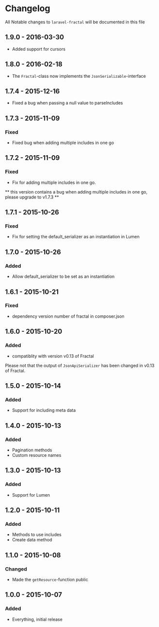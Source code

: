 # Changelog

All Notable changes to `laravel-fractal` will be documented in this file

## 1.9.0 - 2016-03-30

- Added support for cursors

## 1.8.0 - 2016-02-18

- The `Fractal`-class now implements the `JsonSerializable`-interface

## 1.7.4 - 2015-12-16
- Fixed a bug when passing a null value to parseIncludes

## 1.7.3 - 2015-11-09

### Fixed
- Fixed bug when adding multiple includes in one go

## 1.7.2 - 2015-11-09

### Fixed
- Fix for adding multiple includes in one go.

** this version contains a bug when adding multiple includes in one go, please upgrade to v1.7.3 **

## 1.7.1 - 2015-10-26

### Fixed
- Fix for setting the default_serializer as an instantiation in Lumen

## 1.7.0 - 2015-10-26

### Added
- Allow default_serializer to be set as an instantiation

## 1.6.1 - 2015-10-21

### Fixed
- dependency version number of fractal in composer.json

## 1.6.0 - 2015-10-20

### Added
- compatiblity with version v0.13 of Fractal

Please not that the output of `JsonApiSerializer` has been changed in v0.13 of Fractal.

## 1.5.0 - 2015-10-14

### Added
- Support for including meta data

## 1.4.0 - 2015-10-13

### Added
- Pagination methods
- Custom resource names

## 1.3.0 - 2015-10-13

### Added
- Support for Lumen

## 1.2.0 - 2015-10-11

### Added
- Methods to use includes
- Create data method

## 1.1.0 - 2015-10-08

### Changed
- Made the `getResource`-function public

## 1.0.0 - 2015-10-07

### Added
- Everything, initial release
